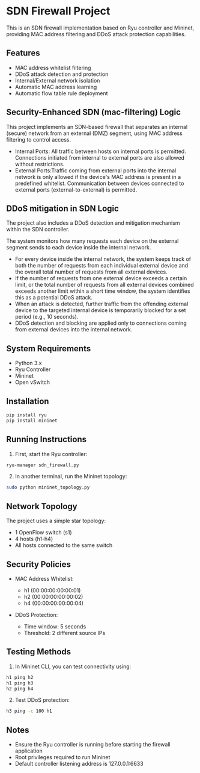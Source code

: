 # SDN Firewall Project

This is an SDN firewall implementation based on Ryu controller and Mininet, providing MAC address filtering and DDoS attack protection capabilities.

## Features

- MAC address whitelist filtering
- DDoS attack detection and protection
- Internal/External network isolation
- Automatic MAC address learning
- Automatic flow table rule deployment

## Security-Enhanced SDN (mac-filtering) Logic
This project implements an SDN-based firewall that separates an internal (secure) network from an external (DMZ) segment, using MAC address filtering to control access.

- Internal Ports: All traffic between hosts on internal ports is permitted. Connections initiated from internal to external ports are also allowed without restrictions.
 -    External Ports:Traffic coming from external ports into the internal network is only allowed if the device's MAC address is present in a predefined whitelist.
    Communication between devices connected to external ports (external-to-external) is permitted.
   
## DDoS mitigation in SDN Logic
The project also includes a DDoS detection and mitigation mechanism within the SDN controller.

The system monitors how many requests each device on the external segment sends to each device inside the internal network.
   -  For every device inside the internal network, the system keeps track of both the number of requests from each individual external device and the overall total number of requests from all external devices.
   -  If the number of requests from one external device exceeds a certain limit, or the total number of requests from all external devices combined exceeds another limit within a short time window, the system identifies this as a potential DDoS attack.
   -  When an attack is detected, further traffic from the offending external device to the targeted internal device is temporarily blocked for a set period (e.g., 10 seconds).
   -  DDoS detection and blocking are applied only to connections coming from external devices into the internal network. 

## System Requirements

- Python 3.x
- Ryu Controller
- Mininet
- Open vSwitch

## Installation

```bash
pip install ryu
pip install mininet
```

## Running Instructions

1. First, start the Ryu controller:
```bash
ryu-manager sdn_firewall.py
```

2. In another terminal, run the Mininet topology:
```bash
sudo python mininet_topology.py
```

## Network Topology

The project uses a simple star topology:
- 1 OpenFlow switch (s1)
- 4 hosts (h1-h4)
- All hosts connected to the same switch

## Security Policies

- MAC Address Whitelist:
  - h1 (00:00:00:00:00:01)
  - h2 (00:00:00:00:00:02)
  - h4 (00:00:00:00:00:04)

- DDoS Protection:
  - Time window: 5 seconds
  - Threshold: 2 different source IPs

## Testing Methods

1. In Mininet CLI, you can test connectivity using:
```bash
h1 ping h2
h1 ping h3
h2 ping h4
```

2. Test DDoS protection:
```bash
h3 ping -c 100 h1
```

## Notes

- Ensure the Ryu controller is running before starting the firewall application
- Root privileges required to run Mininet
- Default controller listening address is 127.0.0.1:6633 
